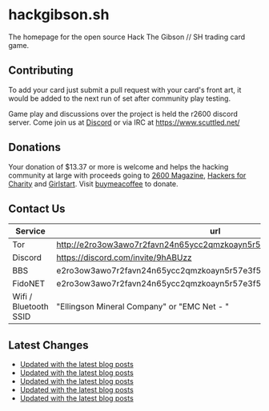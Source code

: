 # hackgibson.sh
The homepage for the open source Hack The Gibson // SH trading card game.


## Contributing

To add your card just submit a pull request with your card's front art, it would be added to the next run of set after community play testing.

Game play and discussions over the project is held the r2600 discord server. Come join us at [Discord](https://discord.com/invite/9hABUzz) or via IRC at https://www.scuttled.net/


## Donations

Your donation of $13.37 or more is welcome and helps the hacking community at large with proceeds going to [2600 Magazine](https://2600.com/), [Hackers for Charity](https://hackersforcharity.org) and [Girlstart](https://girlstart.org).  Visit [buymeacoffee](https://www.buymeacoffee.com/hackgibson.sh) to donate.


## Contact Us

Service | url
-|-
Tor | http://e2ro3ow3awo7r2favn24n65ycc2qmzkoayn5r57e3f56nvjwdcgg32ad.onion
Discord | https://discord.com/invite/9hABUzz
BBS | e2ro3ow3awo7r2favn24n65ycc2qmzkoayn5r57e3f56nvjwdcgg32ad.onion:23
FidoNET | e2ro3ow3awo7r2favn24n65ycc2qmzkoayn5r57e3f56nvjwdcgg32ad.onion:24554
Wifi / Bluetooth SSID | "Ellingson Mineral Company" or "EMC Net - <fidonet address>"

## Latest Changes
<!-- BLOG-POST-LIST:START -->
- [Updated with the latest blog posts](https://github.com/DFW2600/hackgibson.sh/commit/591a8125f920a68983114af9acc25d59bb27459e)
- [Updated with the latest blog posts](https://github.com/DFW2600/hackgibson.sh/commit/6327af0758519e2722b7d1e41c9d01aa7e1b6b2e)
- [Updated with the latest blog posts](https://github.com/DFW2600/hackgibson.sh/commit/c1016c52f269cc5426e9997dd131a28b52fce3e9)
- [Updated with the latest blog posts](https://github.com/DFW2600/hackgibson.sh/commit/57a033c07af5486739adcca0ff71dbafc452dd6f)
- [Updated with the latest blog posts](https://github.com/DFW2600/hackgibson.sh/commit/58f33c0e6e09b86dfd21eb56ee54f6c76b8529a8)
<!-- BLOG-POST-LIST:END -->
